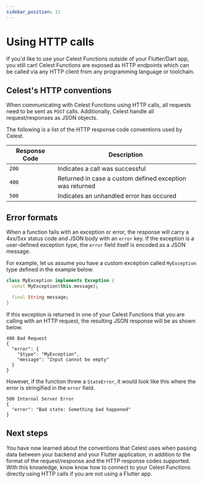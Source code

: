 ```yaml
---
sidebar_position: 11
---
```


# Using HTTP calls

If you'd like to use your Celest Functions outside of your Flutter/Dart app, you still can! Celest Functions are exposed as HTTP endpoints which can be called via any HTTP client from any programming language or toolchain.

## Celest's HTTP conventions

When communicating with Celest Functions using HTTP calls, all requests need to be sent as `POST` calls. Additionally, Celest handle all request/responses as JSON objects.

The following is a list of the HTTP response code conventions used by Celest.


| Response Code  | Description                                                   |
| --------- | ------------------------------------------------------------- |
| `200`| Indicates a call was successful |
| `400`| Returned in case a custom defined exception was returned |
| `500`| Indicates an unhandled error has occured |

## Error formats

When a function fails with an exception or error, the response will carry a 4xx/5xx status code and JSON body with an `error` key. If the exception is a user-defined exception type, the `error` field itself is encoded as a JSON message.

For example, let us assume you have a custom exception called `MyException` type defined in the example below.

```dart
class MyException implements Exception {
  const MyException(this.message);

  final String message;
}
```


If this exception is returned in one of your Celest Functions that you are calling with an HTTP request, the resulting JSON response will be as shown below. 

```
400 Bad Request
{
  "error": {
    "$type": "MyException",
    "message": "Input cannot be empty"
  }
}
```

However, if the function threw a `StateError`, it would look like this where the error is stringified in the `error` field.

```
500 Internal Server Error
{
  "error": "Bad state: Something bad happened"
}
```

## Next steps

You have now learned about the conventions that Celest uses when passing data between your backend and your Flutter application, in addition to the format of the request/response and the HTTP response codes supported. With this knowledge, know know how to connect to your Celest Functions directly using HTTP calls if you are not using a Flutter app.
